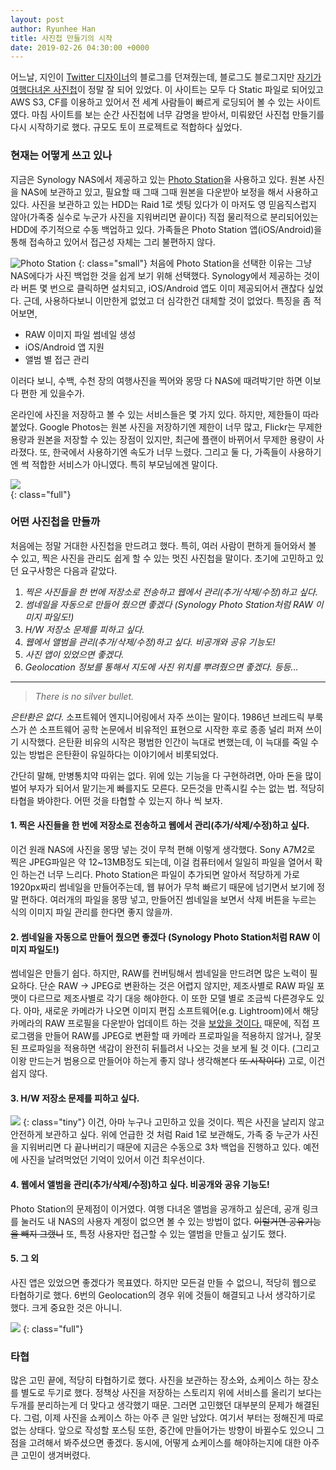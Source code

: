 ```yaml
---
layout: post
author: Ryunhee Han
title: 사진첩 만들기의 시작
date: 2019-02-26 04:30:00 +0000
---
```

어느날, 지인이 [Twitter 디자이너](http://paulstamatiou.com)의 블로그를 던져줬는데, 블로그도 블로그지만 [자기가 여행다녀온 사진첩](https://paulstamatiou.com/photos/)이 정말 잘 되어 있었다. 이 사이트는 모두 다 Static 파일로 되어있고 AWS S3, CF를 이용하고 있어서 전 세계 사람들이 빠르게 로딩되어 볼 수 있는 사이트였다. 마침 사이트를 보는 순간 사진첩에 너무 감명을 받아서, 미뤄왔던 사진첩 만들기를 다시 시작하기로 했다. 규모도 토이 프로젝트로 적합하다 싶었다. 

### 현재는 어떻게 쓰고 있나
지금은 Synology NAS에서 제공하고 있는 [Photo Station](https://www.synology.com/ko-kr/dsm/feature/photo_station)을 사용하고 있다. 원본 사진을 NAS에 보관하고 있고, 필요할 때 그때 그때 원본을 다운받아 보정을 해서 사용하고 있다. 사진을 보관하고 있는 HDD는 Raid 1로 셋팅 있다가 이 마저도 영 믿음직스럽지 않아(가족중 실수로 누군가 사진을 지워버리면 끝이다) 직접 물리적으로 분리되어있는 HDD에 주기적으로 수동 백업하고 있다. 가족들은 Photo Station 앱(iOS/Android)을 통해 접속하고 있어서 접근성 자체는 그리 불편하지 않다.

![Photo Station](https://farm8.staticflickr.com/7911/32328174257_129b0e3436_b.jpg)
{: class="small"}
처음에 Photo Station을 선택한 이유는 그냥 NAS에다가 사진 백업한 것을 쉽게 보기 위해 선택했다. Synology에서 제공하는 것이라 버튼 몇 번으로 클릭하면 설치되고, iOS/Android 앱도 이미 제공되어서 괜찮다 싶었다. 근데, 사용하다보니 이만한게 없었고 더 심각한건 대체할 것이 없었다. 특징을 좀 적어보면,

- RAW 이미지 파일 썸네일 생성
- iOS/Android 앱 지원
- 앨범 별 접근 관리

이러다 보니, 수백, 수천 장의 여행사진을 찍어와 몽땅 다 NAS에 때려박기만 하면 이보다 편한 게 있을수가.

온라인에 사진을 저장하고 볼 수 있는 서비스들은 몇 가지 있다. 하지만, 제한들이 따라 붙었다. Google Photos는 원본 사진을 저장하기엔 제한이 너무 많고, Flickr는 무제한 용량과 원본을 저장할 수 있는 장점이 있지만, 최근에 플랜이 바뀌어서 무제한 용량이 사라졌다. 또, 한국에서 사용하기엔 속도가 너무 느렸다. 그리고 둘 다, 가족들이 사용하기엔 썩 적합한 서비스가 아니였다. 특히 부모님에겐 말이다.

![](https://farm8.staticflickr.com/7850/47198855342_2150f53a36_o.jpg)  
{: class="full"}

### 어떤 사진첩을 만들까
처음에는 정말 거대한 사진첩을 만드려고 했다. 특히, 여러 사람이 편하게 들어와서 볼 수 있고, 찍은 사진을 관리도 쉽게 할 수 있는 멋진 사진첩을 말이다. 초기에 고민하고 있던 요구사항은 다음과 같았다.


1. *찍은 사진들을 한 번에 저장소로 전송하고 웹에서 관리(추가/삭제/수정)하고 싶다.*
2. *썸네일을 자동으로 만들어 줬으면 좋겠다 (Synology Photo Station처럼 RAW 이미지 파일도!)*
3. *H/W 저장소 문제를 피하고 싶다.*
4. *웹에서 앨범을 관리(추가/삭제/수정)하고 싶다. 비공개와 공유 기능도!*
5. *사진 앱이 있었으면 좋겠다.*
6. *Geolocation 정보를 통해서 지도에 사진 위치를 뿌려줬으면 좋겠다. 등등...*

---

> _There is no silver bullet._

_은탄환은 없다._ 소프트웨어 엔지니어링에서 자주 쓰이는 말이다. 1986년 브레드릭 부룩스가 쓴 소프트웨어 공학 논문에서 비유적인 표현으로 시작한 후로 종종 널리 퍼져 쓰이기 시작했다. 은탄환 비유의 시작은 평범한 인간이 늑대로 변했는데, 이 늑대를 죽일 수 있는 방법은 은탄환이 유일하다는 이야기에서 비롯되었다.

간단히 말해, 만병통치약 따위는 없다. 위에 있는 기능을 다 구현하려면, 아마 돈을 많이 벌어 부자가 되어서 맡기는게 빠를지도 모른다. 모든것을 만족시킬 수는 없는 법. 적당히 타협을 봐야한다. 어떤 것을 타협할 수 있는지 하나 씩 보자.

#### 1. 찍은 사진들을 한 번에 저장소로 전송하고 웹에서 관리(추가/삭제/수정)하고 싶다.
이건 원래 NAS에 사진을 몽땅 넣는 것이 무척 편해 이렇게 생각했다. Sony A7M2로 찍은 JPEG파일은 약 12~13MB정도 되는데, 이걸 컴퓨터에서 일일히 파일을 열어서 확인 하는건 너무 느리다. Photo Station은 파일이 추가되면 알아서 적당하게 가로 1920px짜리 썸네일을 만들어주는데, 웹 뷰어가 무척 빠르기 때문에 넘기면서 보기에 정말 편하다. 여러개의 파일을 몽땅 넣고, 만들어진 썸네일을 보면서 삭제 버튼을 누르는 식의 이미지 파일 관리를 한다면 좋지 않을까. 

#### 2. 썸네일을 자동으로 만들어 줬으면 좋겠다 (Synology Photo Station처럼 RAW 이미지 파일도!)
썸네일은 만들기 쉽다. 하지만, RAW를 컨버팅해서 썸네일을 만드려면 많은 노력이 필요하다. 단순 RAW -> JPEG로 변환하는 것은 어렵지 않지만, 제조사별로 RAW 파일 포맷이 다르므로 제조사별로 각기 대응 해야한다. 이 또한 모델 별로 조금씩 다른경우도 있다. 아마, 새로운 카메라가 나오면 이미지 편집 소프트웨어(e.g. Lightroom)에서 해당 카메라의 RAW 프로필을 다운받아 업데이트 하는 것을 [보았을 것이다.](https://helpx.adobe.com/camera-raw/kb/camera-raw-plug-supported-cameras.html) 때문에, 직접 프로그램을 만들어 RAW를 JPEG로 변환할 때 카메라 프로파일을 적용하지 않거나, 잘못된 프로파일을 적용하면 색감이 완전히 뒤틀려서 나오는 것을 보게 될 것 이다. (그리고 이왕 만드는거 범용으로 만들어야 하는게 좋지 않나 생각해본다 ~~또 시작이다~~) 고로, 이건 쉽지 않다. 

#### 3. H/W 저장소 문제를 피하고 싶다.
![](http://www.rejinasgossipfix.com/wp-content/uploads/2018/01/a842c097f98f3119783b4bab91e21abfcf2c333db23b841ef7634c1600e68700.jpg)
{: class="tiny"}
이건, 아마 누구나 고민하고 있을 것이다. 찍은 사진을 날리지 않고 안전하게 보관하고 싶다. 위에 언급한 것 처럼 Raid 1로 보관해도, 가족 중 누군가 사진을 지워버리면 다 끝나버리기 때문에 지금은 수동으로 3차 백업을 진행하고 있다. 예전에 사진을 날려먹었던 기억이 있어서 이건 최우선이다.

#### 4. 웹에서 앨범을 관리(추가/삭제/수정)하고 싶다. 비공개와 공유 기능도!
Photo Station의 문제점이 이거였다. 여행 다녀온 앨범을 공개하고 싶은데, 공개 링크를 눌러도 내 NAS의 사용자 계정이 없으면 볼 수 있는 방법이 없다. ~~이럴거면 공유기능을 빼지 그랬니~~ 또, 특정 사용자만 접근할 수 있는 앨범을 만들고 싶기도 했다.

#### 5. 그 외
사진 앱은 있었으면 좋겠다가 목표였다. 하지만 모든걸 만들 수 없으니, 적당히 웹으로 타협하기로 했다. 6번의 Geolocation의 경우 위에 것들이 해결되고 나서 생각하기로 했다. 크게 중요한 것은 아니니.

![](https://farm8.staticflickr.com/7911/32330237617_0c431fbe84_k.jpg)
{: class="full"}

### 타협
많은 고민 끝에, 적당히 타협하기로 했다. 사진을 보관하는 장소와, 쇼케이스 하는 장소를 별도로 두기로 했다. 정책상 사진을 저장하는 스토리지 위에 서비스를 올리기 보다는 두개를 분리하는게 더 맞다고 생각했기 때문. 그러면 고민했던 대부분의 문제가 해결된다. 그럼, 이제 사진을 쇼케이스 하는 아주 큰 일만 남았다. 여기서 부터는 정해진게 따로 없는 상태다. 앞으로 작성할 포스팅 또한, 중간에 만들어가는 방향이 바뀔수도 있으니 그 점을 고려해서 봐주셨으면 좋겠다. 동시에, 어떻게 쇼케이스를 해야하는지에 대한 아주 큰 고민이 생겨버렸다. 